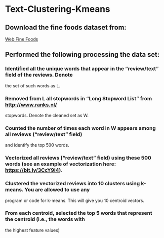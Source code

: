 # Text-Clustering-Kmeans
## Download the fine foods dataset from:
[Web Fine Foods](http://snap.stanford.edu/data/web-FineFoods.html)
## Performed the following processing the data set:
### Identified all the unique words that appear in the “review/text” field of the reviews. Denote
the set of such words as L. 
### Removed from L all stopwords in “Long Stopword List” from http://www.ranks.nl/
stopwords. Denote the cleaned set as W.
### Counted the number of times each word in W appears among all reviews (“review/text” field)
and identify the top 500 words.
### Vectorized all reviews (“review/text” field) using these 500 words (see an example of vectorization here: https://bit.ly/3CcY9i4).
### Clustered the vectorized reviews into 10 clusters using k-means. You are allowed to use any
program or code for k-means. This will give you 10 centroid vectors.
### From each centroid, selected the top 5 words that represent the centroid (i.e., the words with
the highest feature values)
